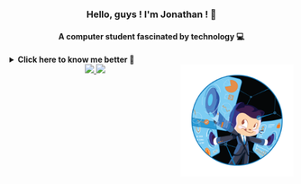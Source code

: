 <h3 align="center">Hello, guys ! I'm Jonathan ! 👋</h3>
<h4 align="center">A computer student fascinated by technology 💻</h4>

<details>
  <summary> <b> Click here to know me better 🙈 </b> </summary>
  <h5> Thanks for your interest ! 😁 Come on ... </h5>
    <p> I am fascinated by technology and interested in the more technical and logical part of programming,
so I'm studying software development with a focus on the backend. 💗</p>
<p> In the future, I want to specialize in the back-end and in addition, I think about studying information security. 🔐 </p> 
<p> I am currently a student of the Bachelor's Degree in Information Systems at UFRN, having previously attended two periods of the Computer Science course at UEPB. 📜</p>
</details>


<!--
<div align="center">
<h3>About me</h3>

</div>
--!>

<div align="center">
  <a href="https://github.com/jtauanpm">
  <img align='right' src="https://github.com/jtauanpm/jtauanpm/blob/main/octocat" width=200em>
  <img height="180em" src="https://github-readme-stats.vercel.app/api/top-langs/?username=jtauanpm&layout=compact&langs_count=7&theme=radical"/>
  <img height="170em" src="https://github-readme-stats.vercel.app/api?username=jtauanpm&show_icons=true&theme=radical&include_all_commits=true&count_private=true"/>
</div>





